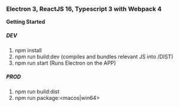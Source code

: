 ### Electron 3, ReactJS 16, Typescript 3 with Webpack 4

**Getting Started**

##### DEV
1. npm install
2. npm run build:dev (compiles and bundles relevant JS into /DIST)
3. npm run start (Runs Electron on the APP)

##### PROD
1. npm run build:dist
2. npm run package:<macos|win64>
